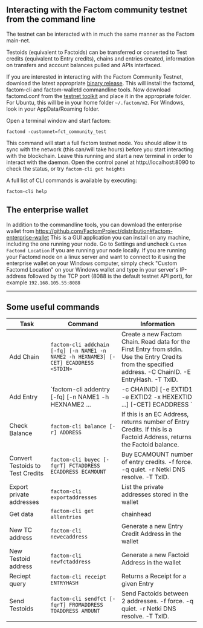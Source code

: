 ## Interacting with the Factom community testnet from the command line

The testnet can be interacted with in much the same manner as the Factom main-net.

Testoids (equivalent to Factoids) can be transferred or converted to Test credits
(equivalent to Entry credits), chains and entries created, information on transfers and
account balances pulled and APIs interfaced.

If you are interested in interacting with the Factom Community Testnet, download the latest appropriate [binary release](https://github.com/FactomProject/distribution/releases). This will install the factomd, factom-cli and factom-walletd commandline tools. Now download factomd.conf from the [testnet toolkit](https://github.com/FactomProject/factomd-testnet-toolkit) and place it in the appropriate folder. For Ubuntu, this will be in your home folder `~/.factom/m2`. For Windows, look in your AppData/Roaming folder.

Open a terminal window and start factom:

    factomd -customnet=fct_community_test

This command will start a full factom testnet node. You should allow it to sync with the network (this can/will take hours) before you start interacting with the blockchain. Leave this running and start a new terminal in order to interact with the daemon. Open the control panel at http://localhost:8090 to check the status, or try `factom-cli get heights`

A full list of CLI commands is available by executing:

    factom-cli help

## The enterprise wallet
In addition to the commandline tools, you can download the enterprise wallet from https://github.com/FactomProject/distribution#factom-enterprise-wallet
This is a GUI application you can install on any machine, including the one running your node. Go to Settings and uncheck `Custom Factomd Location` if you are running your node locally. If you are running your Factomd node on a linux server and want to connect to it using the enterprise wallet on your Windows computer, simply check "Custom Factomd Location" on your Windows wallet and type in your server's IP-address followed by the TCP port (8088 is the default testnet API port), for example `192.168.105.55:8088`

------

## Some useful commands

| Task | Command | Information |
|----- | ------- | ----------- |
| Add Chain | `factom-cli addchain [-fq] [-n NAME1 -n NAME2 -h HEXNAME3] [-CET] ECADDRESS <STDIN>` | Create a new Factom Chain. Read data for the First Entry from stdin. Use the Entry Credits from the specified address. -C ChainID. -E EntryHash. -T TxID. |
| Add Entry | `factom-cli addentry [-fq] [-n NAME1 -h HEXNAME2 ...|-c CHAINID] [-e EXTID1 -e EXTID2 -x HEXEXTID ...] [-CET] ECADDRESS <STDIN>` | Create a new Factom Entry. Read data for the Entry from stdin. Use the Entry Credits from the specified address. -C ChainID. -E EntryHash. -T TxID. |
| Check Balance | `factom-cli balance [-r] ADDRESS` | If this is an EC Address, returns number of Entry Credits. If this is a Factoid Address, returns the Factoid balance. |
| Convert Testoids to Test Credits | `factom-cli buyec [-fqrT] FCTADDRESS ECADDRESS ECAMOUNT` | Buy ECAMOUNT number of entry credits. -f force. -q quiet. -r Netki DNS resolve. -T TxID. |
| Export private addresses | `factom-cli exportaddresses` | List the private addresses stored in the wallet |
| Get data | `factom-cli get allentries` | chainhead | dblock | eblock | entry | firstentry | head | heights | walletheight | pendingentries | pendingtransactions | raw | dbheight | abheight | fbheight | ecbheight` | Get data about Factom Chains, Entries, and Blocks |
| New TC address | `factom-cli newecaddress` | Generate a new Entry Credit Address in the wallet |
| New Testoid address | `factom-cli newfctaddress` | Generate a new Factoid Address in the wallet |
| Reciept query | `factom-cli receipt ENTRYHASH` | Returns a Receipt for a given Entry |
| Send Testoids | `factom-cli sendfct [-fqrT] FROMADDRESS TOADDRESS AMOUNT` | Send Factoids between 2 addresses. -f force. -q quiet. -r Netki DNS resolve. -T TxID. |
